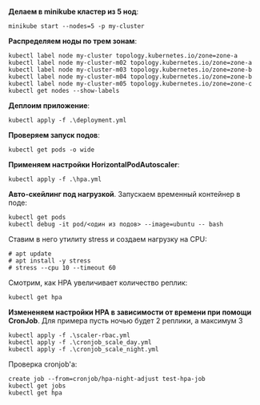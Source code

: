 **Делаем в minikube кластер из 5 нод**:

`minikube start --nodes=5 -p my-cluster`

**Распределяем ноды по трем зонам**:

```
kubectl label node my-cluster topology.kubernetes.io/zone=zone-a
kubectl label node my-cluster-m02 topology.kubernetes.io/zone=zone-a
kubectl label node my-cluster-m03 topology.kubernetes.io/zone=zone-b
kubectl label node my-cluster-m04 topology.kubernetes.io/zone=zone-b
kubectl label node my-cluster-m05 topology.kubernetes.io/zone=zone-c
kubectl get nodes --show-labels
```

**Деплоим приложение**:

`kubectl apply -f .\deployment.yml`

**Проверяем запуск подов**:

`kubectl get pods -o wide`

**Применяем настройки HorizontalPodAutoscaler**:

`kubectl apply -f .\hpa.yml`

**Авто-скейлинг под нагрузкой**.
Запускаем временный контейнер в поде:

```
kubectl get pods
kubectl debug -it pod/<один из подов> --image=ubuntu -- bash
```

Ставим в него утилиту stress и создаем нагрузку на CPU:

```
# apt update
# apt install -y stress
# stress --cpu 10 --timeout 60
```

Смотрим, как HPA увеличивает количество реплик:

`kubectl get hpa`

**Измененяем настройки HPA в зависимости от времени при помощи CronJob**. Для примера пусть ночью будет 2 реплики, а максимум 3

```
kubectl apply -f .\scaler-rbac.yml
kubectl apply -f .\cronjob_scale_day.yml
kubectl apply -f .\cronjob_scale_night.yml
```

Проверка cronjob'a:

```
create job --from=cronjob/hpa-night-adjust test-hpa-job
kubectl get jobs
kubectl get hpa
```

